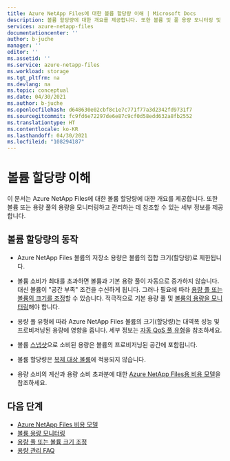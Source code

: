 ```yaml
---
title: Azure NetApp Files에 대한 볼륨 할당량 이해 | Microsoft Docs
description: 볼륨 할당량에 대한 개요를 제공합니다. 또한 볼륨 및 풀 용량 모니터링 및 관리에 대한 참조를 제공합니다.
services: azure-netapp-files
documentationcenter: ''
author: b-juche
manager: ''
editor: ''
ms.assetid: ''
ms.service: azure-netapp-files
ms.workload: storage
ms.tgt_pltfrm: na
ms.devlang: na
ms.topic: conceptual
ms.date: 04/30/2021
ms.author: b-juche
ms.openlocfilehash: d648630e02cbf8c1e7c771f77a3d2342fd9731f7
ms.sourcegitcommit: fc9fd6e72297de6e87c9cf0d58edd632a8fb2552
ms.translationtype: HT
ms.contentlocale: ko-KR
ms.lasthandoff: 04/30/2021
ms.locfileid: "108294187"
---
```

# <a name="understand-volume-quota"></a>볼륨 할당량 이해

이 문서는 Azure NetApp Files에 대한 볼륨 할당량에 대한 개요를 제공합니다. 또한 볼륨 또는 용량 풀의 용량을 모니터링하고 관리하는 데 참조할 수 있는 세부 정보를 제공합니다.  

## <a name="behaviors-of-volume-quota"></a>볼륨 할당량의 동작 

* Azure NetApp Files 볼륨의 저장소 용량은 볼륨의 집합 크기(할당량)로 제한됩니다. 

* 볼륨 소비가 최대를 초과하면 볼륨과 기본 용량 풀이 자동으로 증가하지 않습니다. 대신 볼륨이 "공간 부족" 조건을 수신하게 됩니다. 그러나 필요에 따라 [용량 풀 또는 볼륨의 크기를 조정](azure-netapp-files-resize-capacity-pools-or-volumes.md)할 수 있습니다. 적극적으로 기본 용량 풀 및 [볼륨의 용량을 모니터링](monitor-volume-capacity.md)해야 합니다.

* 용량 풀 유형에 따라 Azure NetApp Files 볼륨의 크기(할당량)는 대역폭 성능 및 프로비저닝된 용량에 영향을 줍니다.  세부 정보는 [자동 QoS 풀 유형](azure-netapp-files-understand-storage-hierarchy.md#qos_types)을 참조하세요. 

* 볼륨 [스냅샷](snapshots-introduction.md)으로 소비된 용량은 볼륨의 프로비저닝된 공간에 포함됩니다. 

* 볼륨 할당량은 [복제 대상 볼륨](cross-region-replication-introduction.md)에 적용되지 않습니다.

* 용량 소비의 계산과 용량 소비 초과분에 대한 [Azure NetApp Files용 비용 모델](azure-netapp-files-cost-model.md)을 참조하세요.

## <a name="next-steps"></a>다음 단계

* [Azure NetApp Files 비용 모델](azure-netapp-files-cost-model.md)
* [볼륨 용량 모니터링](monitor-volume-capacity.md)
* [용량 풀 또는 볼륨 크기 조정](azure-netapp-files-resize-capacity-pools-or-volumes.md)
* [용량 관리 FAQ](azure-netapp-files-faqs.md#capacity-management-faqs)